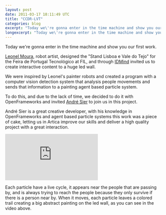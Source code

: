 ```yaml
---
layout: post
date: 2011-03-17 18:11:49 UTC
title: "CCDR-LVT"
categories: blog
excerpt: "Today we\'re gonna enter in the time machine and show you our first work."
longexcerpt: "Today we\'re gonna enter in the time machine and show you our first work. Leonel Moura, robot artist, designed the \"Stand Lisboa e Vale do Tejo\" for the Feira de Portugal Tecnológico at FIL, and through IDMind invited us to create interactive content to a huge led wall."
---
```


Today we're gonna enter in the time machine and show you our first work.

<a href="http://www.leonelmoura.com/">Leonel Moura</a>, robot artist, designed the "Stand Lisboa e Vale do Tejo" for the Feira de Portugal Tecnológico at FIL, and through <a href="http://www.idmind.pt/">IDMind</a> invited us to create interactive content to a huge led wall.

We were inspired by Leonel's painter robots and created a program with a computer vision detection system that analysis people movements and sends that information to a painting agent based particle system.

To do this, and due to the lack of time, we decided to do it with OpenFrameworks and invited <a href="http://s373.net/sier/">André Sier</a> to join us in this project.

André Sier is a great creative developer, with his knowledge in OpenFrameworks and agent based particle systems this work was a piece of cake, letting us in Artica improve our skills and deliver a high quality project with a great interaction.

<div class="video-container"><iframe src="http://player.vimeo.com/video/17426901" frameborder="0" allowfullscreen></iframe></div><p>

Each particle have a live cycle, it appears near the people that are passing by, and is always trying to reach the people because they only survive if there is a person near by. When it moves, each particle leaves a colored trail creating a big abstract painting on the led wall, as you can see in the video above.

